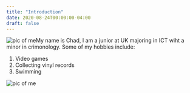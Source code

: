 ```yaml
---
title: "Introduction"
date: 2020-08-24T00:00:00-04:00
draft: false
---
```


![pic of me](https://dreamy-kirch-e48278.netlify.app/me.jpg "Myself")My name is Chad, I am a junior at UK majoring in ICT wiht a minor in crimonology. Some of my hobbies include:

<ol>
<li>Video games</li>
<li>Collecting vinyl records</li>
<li>Swimming</li>
</ol>

![pic of me](https://dreamy-kirch-e48278.netlify.app/me.jpg "Myself")
